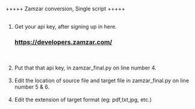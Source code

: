 +++++ Zamzar conversion, Single script +++++
<br>
<br>
1) Get your api key, after signing up in here.
	<br><h3>https://developers.zamzar.com/</h3>
<br><br>
2) Put that that api key, in zamzar_final.py on line number 4.
<br><br>
3) Edit the location of source file and target file  in zamzar_final.py on line number 5 & 6.
<br><br> 
4) Edit the extension of target format (eg: pdf,txt,jpg, etc.)
